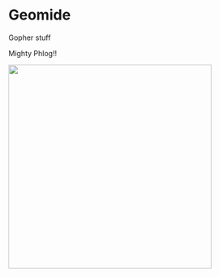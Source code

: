 # Geomide
Gopher stuff

Mighty Phlog!!

<img width="400px" src="https://disinfesta.it/wp-content/uploads/2017/06/product_thumb.png" />
